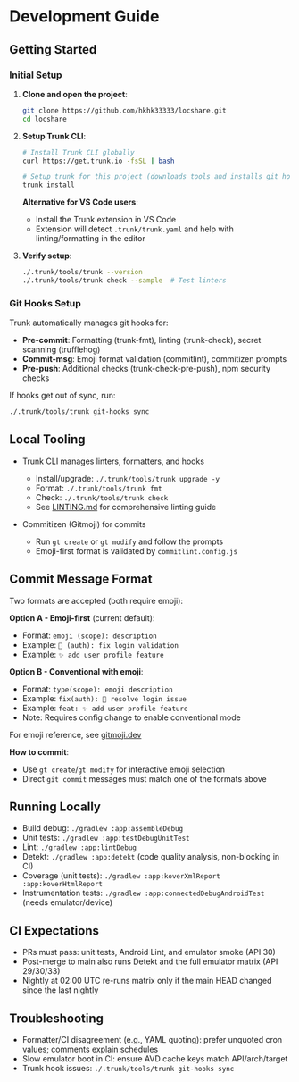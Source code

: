 # Development Guide

## Getting Started

### Initial Setup

1. **Clone and open the project**:

   ```bash
   git clone https://github.com/hkhk33333/locshare.git
   cd locshare
   ```

2. **Setup Trunk CLI**:

   ```bash
   # Install Trunk CLI globally
   curl https://get.trunk.io -fsSL | bash

   # Setup trunk for this project (downloads tools and installs git hooks)
   trunk install
   ```

   **Alternative for VS Code users**:
   - Install the Trunk extension in VS Code
   - Extension will detect `.trunk/trunk.yaml` and help with linting/formatting in the editor

3. **Verify setup**:
   ```bash
   ./.trunk/tools/trunk --version
   ./.trunk/tools/trunk check --sample  # Test linters
   ```

### Git Hooks Setup

Trunk automatically manages git hooks for:

- **Pre-commit**: Formatting (trunk-fmt), linting (trunk-check), secret scanning (trufflehog)
- **Commit-msg**: Emoji format validation (commitlint), commitizen prompts
- **Pre-push**: Additional checks (trunk-check-pre-push), npm security checks

If hooks get out of sync, run:

```bash
./.trunk/tools/trunk git-hooks sync
```

## Local Tooling

- Trunk CLI manages linters, formatters, and hooks
  - Install/upgrade: `./.trunk/tools/trunk upgrade -y`
  - Format: `./.trunk/tools/trunk fmt`
  - Check: `./.trunk/tools/trunk check`
  - See [LINTING.md](LINTING.md) for comprehensive linting guide

- Commitizen (Gitmoji) for commits
  - Run `gt create` or `gt modify` and follow the prompts
  - Emoji-first format is validated by `commitlint.config.js`

## Commit Message Format

Two formats are accepted (both require emoji):

**Option A - Emoji-first** (current default):

- Format: `emoji (scope): description`
- Example: `🐛 (auth): fix login validation`
- Example: `✨ add user profile feature`

**Option B - Conventional with emoji**:

- Format: `type(scope): emoji description`
- Example: `fix(auth): 🐛 resolve login issue`
- Example: `feat: ✨ add user profile feature`
- Note: Requires config change to enable conventional mode

For emoji reference, see [gitmoji.dev](https://gitmoji.dev)

**How to commit**:

- Use `gt create`/`gt modify` for interactive emoji selection
- Direct `git commit` messages must match one of the formats above

## Running Locally

- Build debug: `./gradlew :app:assembleDebug`
- Unit tests: `./gradlew :app:testDebugUnitTest`
- Lint: `./gradlew :app:lintDebug`
- Detekt: `./gradlew :app:detekt` (code quality analysis, non-blocking in CI)
- Coverage (unit tests): `./gradlew :app:koverXmlReport :app:koverHtmlReport`
- Instrumentation tests: `./gradlew :app:connectedDebugAndroidTest` (needs emulator/device)

## CI Expectations

- PRs must pass: unit tests, Android Lint, and emulator smoke (API 30)
- Post-merge to main also runs Detekt and the full emulator matrix (API 29/30/33)
- Nightly at 02:00 UTC re-runs matrix only if the main HEAD changed since the last nightly

## Troubleshooting

- Formatter/CI disagreement (e.g., YAML quoting): prefer unquoted cron values; comments explain schedules
- Slow emulator boot in CI: ensure AVD cache keys match API/arch/target
- Trunk hook issues: `./.trunk/tools/trunk git-hooks sync`
